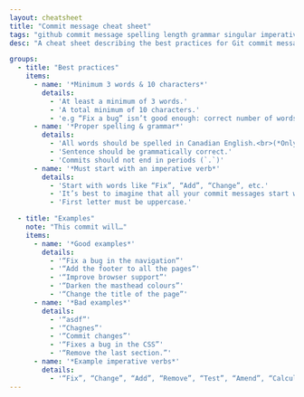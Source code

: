 ```yaml
---
layout: cheatsheet
title: "Commit message cheat sheet"
tags: "github commit message spelling length grammar singular imperative verb cheat sheet"
desc: "A cheat sheet describing the best practices for Git commit messages."

groups:
  - title: "Best practices"
    items:
      - name: '*Minimum 3 words & 10 characters*'
        details:
          - 'At least a minimum of 3 words.'
          - 'A total minimum of 10 characters.'
          - 'e.g “Fix a bug” isn’t good enough: correct number of words, too few characters.'
      - name: '*Proper spelling & grammar*'
        details:
          - 'All words should be spelled in Canadian English.<br>(*Only the commit message itself matters—American `color` in your code is okay.*)'
          - 'Sentence should be grammatically correct.'
          - 'Commits should not end in periods (`.`)'
      - name: '*Must start with an imperative verb*'
        details:
          - 'Start with words like “Fix”, “Add”, “Change”, etc.'
          - 'It’s best to imagine that all your commit messages start with the phrase: **“This commit will…”**'
          - 'First letter must be uppercase.'

  - title: "Examples"
    note: "This commit will…"
    items:
      - name: '*Good examples*'
        details:
          - '“Fix a bug in the navigation”'
          - '“Add the footer to all the pages”'
          - '“Improve browser support”'
          - '“Darken the masthead colours”'
          - '“Change the title of the page”'
      - name: '*Bad examples*'
        details:
          - '“asdf”'
          - '“Chagnes”'
          - '“Commit changes”'
          - '“Fixes a bug in the CSS”'
          - '“Remove the last section.”'
      - name: '*Example imperative verbs*'
        details:
          - '“Fix”, “Change”, “Add”, “Remove”, “Test”, “Amend”, “Calculate”, “Correct”, “Finish”, “Disable”, “Darken”, “Lighten”, “Format”, “Extract”, “Improve”, “Implement”, “Push”'
---
```

